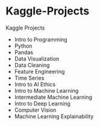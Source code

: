 # Kaggle-Projects
Kaggle Projects

- Intro to Programming
- Python
- Pandas
- Data Visualization
- Data Cleaning
- Feature Engineering
- Time Series
- Intro to AI Ethics
- Intro to Machine Learning
- Intermediate Machine Learning
- Intro to Deep Learning
- Computer Vision
- Machine Learning Explainability
